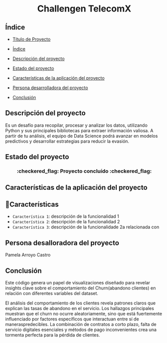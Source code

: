 <h1 align = "center"> Challengen TelecomX </h1>

<h2>Índice</h2>

* [Título de Proyecto](#Título-de-Proyecto)

* [Índice](#Índice)

* [Descripción del proyecto](#descripción-del-proyecto)

* [Estado del proyecto](#Estado-del-proyecto)

* [Características de la aplicación del proyecto](#Características-de-la-aplicación-del-proyecto)

* [Persona desarrolladora del proyecto](#Persona-desarrolladora-del-proyecto)

* [Conclusión](#Conclusión)

<h2>Descripción del proyecto</h2>

Es un desafío para recopilar, procesar y analizar los datos, utilizando Python y sus principales bibliotecas para extraer información valiosa. A partir de tu análisis, el equipo de Data Science podrá avanzar en modelos predictivos y desarrollar estrategias para reducir la evasión.

<h2>Estado del proyecto</h2>

<h3 align="center">
:checkered_flag: Proyecto concluído :checkered_flag:
</h3>

<h2>Características de la aplicación del proyecto</h2>

## :hammer:Características
- `Característica 1`: descripción de la funcionalidad 1
- `Característica 2`: descripción de la funcionalidad 2
- `Característica 3`: descripción de la funcionalidade 2a relacionada con

<h2>Persona desalloradora del proyecto</h2>

Pamela Arroyo Castro

<h2>Conclusión</h2>

Este código genera un papel de visualizaciones diseñado para revelar insights clave sobre el comportamiento del Churn(abandono clientes) en relación con diferentes variables del dataset.

El análisis del comportamiento de los clientes revela patrones claros que explican las tasas de abandono en el servicio. Los hallazgos principales muestran que el churn no ocurre aleatoriamente, sino que está fuertemente influenciado por factores específicos que interactuan entre sí de maneraspredecibles. La combinación de contratos a corto plazo, falta de servicio digitales esenciales y métodos de pago inconvenientes crea una tormenta perfecta para la pérdida de clientes.
